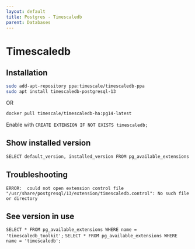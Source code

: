 ```yaml
---
layout: default
title: Postgres - Timescaledb
parent: Databases
---
```


# Timescaledb

## Installation

```bash
sudo add-apt-repository ppa:timescale/timescaledb-ppa
sudo apt install timescaledb-postgresql-13
```

OR

```bash
docker pull timescale/timescaledb-ha:pg14-latest
```

Enable with `CREATE EXTENSION IF NOT EXISTS timescaledb;`

## Show installed version

```bash
SELECT default_version, installed_version FROM pg_available_extensions where name = 'timescaledb';
```

## Troubleshooting

`ERROR:  could not open extension control file "/usr/share/postgresql/13/extension/timescaledb.control":
No such file or directory`

## See version in use

`SELECT * FROM pg_available_extensions WHERE name = 'timescaledb_toolkit';`
`SELECT * FROM pg_available_extensions WHERE name = 'timescaledb';`

